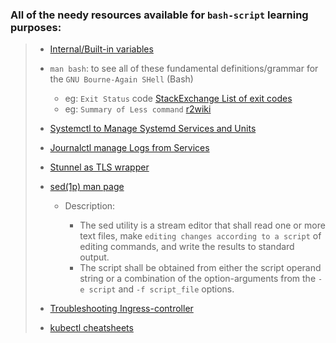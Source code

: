 ### All of the needy resources available for `bash-script` learning purposes:

> - [Internal/Built-in variables][1]
>
> - `man bash`: to see all of these fundamental definitions/grammar for the `GNU Bourne-Again SHell` (Bash)
>
>   - eg: `Exit Status` code [StackExchange List of exit codes][2]
>   - eg: `Summary of Less command` [r2wiki][3]
>
> - [Systemctl to Manage Systemd Services and Units][4]
>
> - [Journalctl manage Logs from Services][5]
>
> - [Stunnel as TLS wrapper][6]
>
> - [sed(1p) man page][7]
>
>   - Description:
>
>     - The sed utility is a stream editor that shall read one or more text files, make `editing changes according to a script` of editing commands,
>       and write the results to standard output.
>     - The script shall be obtained from either the script operand string or a combination of the option-arguments from the `-e script` and `-f script_file` options.
>
> - [Troubleshooting Ingress-controller][8]
>
> - [kubectl cheatsheets][9]
>
> [1]: https://tldp.org/LDP/abs/html/internalvariables.html
> [2]: https://unix.stackexchange.com/questions/110348/how-do-i-get-the-list-of-exit-codes-and-or-return-codes-and-meaning-for-a-comm
> [3]: https://r2wiki.readthedocs.io/en/latest/home/resources/less-command/
> [4]: https://www.digitalocean.com/community/tutorials/how-to-use-systemctl-to-manage-systemd-services-and-units
> [5]: https://linuxhandbook.com/journalctl-command/
> [6]: https://access.redhat.com/documentation/en-us/red_hat_enterprise_linux/6/html/security_guide/sec-configuring_stunnel_wrapper
> [7]: https://www.man7.org/linux/man-pages/man1/sed.1p.html
> [8]: https://kubernetes.github.io/ingress-nginx/troubleshooting/
> [9]: https://kubernetes.io/docs/reference/kubectl/cheatsheet/
